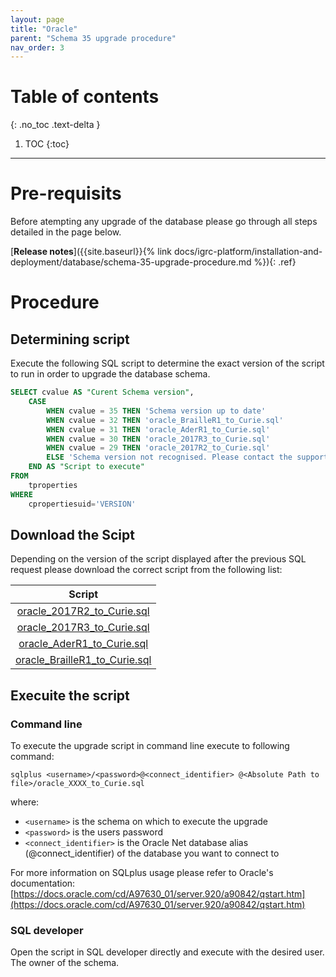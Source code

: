 ```yaml
---
layout: page
title: "Oracle"
parent: "Schema 35 upgrade procedure"
nav_order: 3
---
```


# Table of contents
{: .no_toc .text-delta }

1. TOC
{:toc}
---

# Pre-requisits

Before atempting any upgrade of the database please go through all steps detailed in the page below.

[**Release notes**]({{site.baseurl}}{% link docs/igrc-platform/installation-and-deployment/database/schema-35-upgrade-procedure.md %}){: .ref}

# Procedure

## Determining script

Execute the following SQL script to determine the exact version of the script to run in order to upgrade the database schema.

```sql
SELECT cvalue AS "Curent Schema version",
	CASE 
		WHEN cvalue = 35 THEN 'Schema version up to date' 
		WHEN cvalue = 32 THEN 'oracle_BrailleR1_to_Curie.sql'
		WHEN cvalue = 31 THEN 'oracle_AderR1_to_Curie.sql'
		WHEN cvalue = 30 THEN 'oracle_2017R3_to_Curie.sql'
		WHEN cvalue = 29 THEN 'oracle_2017R2_to_Curie.sql'
		ELSE 'Schema version not recognised. Please contact the support service' 
    END AS "Script to execute"
FROM     
    tproperties
WHERE
    cpropertiesuid='VERSION'
```

## Download the Scipt

Depending on the version of the script displayed after the previous SQL request please download the correct script from the following list:  

|                                   Script                                    |
|:---------------------------------------------------------------------------:|
|    [oracle_2017R2_to_Curie.sql](./sqlscripts/oracle_2017R2_to_Curie.sql)    |
|    [oracle_2017R3_to_Curie.sql](./sqlscripts/oracle_2017R3_to_Curie.sql)    |
|    [oracle_AderR1_to_Curie.sql](./sqlscripts/oracle_AderR1_to_Curie.sql)    |
| [oracle_BrailleR1_to_Curie.sql](./sqlscripts/oracle_BrailleR1_to_Curie.sql) |

## Execuite the script

### Command line

To execute the upgrade script in command line execute to following command:

```
sqlplus <username>/<password>@<connect_identifier> @<Absolute Path to file>/oracle_XXXX_to_Curie.sql
```

where:
- `<username>` is the schema on which to execute the upgrade
- `<password>` is the users password
- `<connect_identifier>` is the Oracle Net database alias (@connect_identifier) of the database you want to connect to

For more information on SQLplus usage please refer to Oracle's documentation:
[https://docs.oracle.com/cd/A97630_01/server.920/a90842/qstart.htm](https://docs.oracle.com/cd/A97630_01/server.920/a90842/qstart.htm)

### SQL developer

Open the script in SQL developer directly and execute with the desired user. The owner of the schema.

